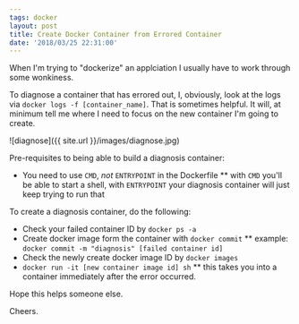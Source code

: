 ```yaml
---
tags: docker
layout: post
title: Create Docker Container from Errored Container
date: '2018/03/25 22:31:00'
---
```


When I'm trying to "dockerize" an applciation I usually have to work through some wonkiness.

To diagnose a container that has errored out, I, obviously, look at the logs via `docker logs -f [container_name]`.  That is sometimes helpful.  It will, at minimum tell me where I need to focus on the new container I'm going to create.

![diagnose]({{ site.url }}/images/diagnose.jpg)

Pre-requisites to being able to build a diagnosis container:

* You need to use `CMD`, *not* `ENTRYPOINT` in the Dockerfile
** with `CMD` you'll be able to start a shell, with `ENTRYPOINT` your diagnosis container will just keep trying to run that

To create a diagnosis container, do the following:

* Check your failed container ID by `docker ps -a`
* Create docker image form the container with `docker commit`
** example: `docker commit -m "diagnosis" [failed container id]`
* Check the newly create docker image ID by `docker images`
* `docker run -it [new container image id] sh`
** this takes you into a container immediately after the error occurred.

Hope this helps someone else.

Cheers.
